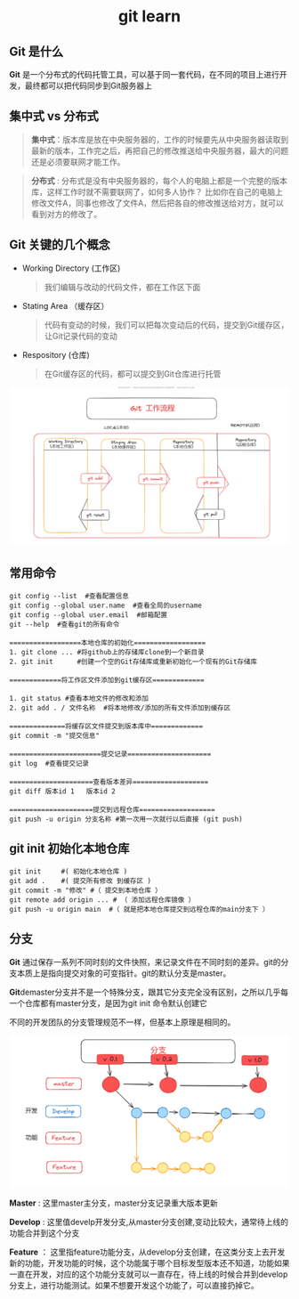 <h1 align="center">git learn</h1>

## Git 是什么
**Git** 是一个分布式的代码托管工具，可以基于同一套代码，在不同的项目上进行开发，最终都可以把代码同步到Git服务器上

## 集中式 vs 分布式

> **集中式**：版本库是放在中央服务器的，工作的时候要先从中央服务器读取到最新的版本，工作完之后，再把自己的修改推送给中央服务器，最大的问题还是必须要联网才能工作。

> **分布式** : 分布式是没有中央服务器的，每个人的电脑上都是一个完整的版本库，这样工作时就不需要联网了，如何多人协作？ 比如你在自己的电脑上修改文件A，同事也修改了文件A，然后把各自的修改推送给对方，就可以看到对方的修改了。


## Git 关键的几个概念

- Working Directory (工作区)
  > 我们编辑与改动的代码文件，都在工作区下面 
- Stating Area （缓存区）
  > 代码有变动的时候，我们可以把每次变动后的代码，提交到Git缓存区，让Git记录代码的变动
- Respository (仓库)
  > 在Git缓存区的代码，都可以提交到Git仓库进行托管

![Alt text](image-2.png)
## 常用命令

```shell
git config --list  #查看配置信息
git config --global user.name  #查看全局的username
git config --global user.email  #邮箱配置
git --help  #查看git的所有命令

==================本地仓库的初始化==================
1. git clone ... #将github上的存储库clone到一个新目录
2. git init      #创建一个空的Git存储库或重新初始化一个现有的Git存储库

=============将工作区文件添加到git缓存区=============

1. git status #查看本地文件的修改和添加
2. git add . / 文件名称  #将本地修改/添加的所有文件添加到缓存区

==============将缓存区文件提交到版本库中=============
git commit -m "提交信息"

=======================提交记录=====================
git log  #查看提交记录

=====================查看版本差异===================
git diff 版本id 1   版本id 2

=====================提交到远程仓库===================
git push -u origin 分支名称 #第一次用一次就行以后直接 (git push)

```

## git init 初始化本地仓库
```shell
git init     #( 初始化本地仓库 )
git add .    #( 提交所有修改 到缓存区 )
git commit -m "修改" #（ 提交到本地仓库 ）
git remote add origin ... # （ 添加远程仓库镜像 ）
git push -u origin main  #（ 就是把本地仓库提交到远程仓库的main分支下 ）
```

## 分支

**Git** 通过保存一系列不同时刻的文件快照，来记录文件在不同时刻的差异。git的分支本质上是指向提交对象的可变指针。git的默认分支是master。

**Git**demaster分支并不是一个特殊分支，跟其它分支完全没有区别，之所以几乎每一个仓库都有master分支，是因为git init 命令默认创建它

不同的开发团队的分支管理规范不一样，但基本上原理是相同的。

![Alt text](image-3.png)

**Master** : 这里master主分支，master分支记录重大版本更新

**Develop** : 这里值develp开发分支,从master分支创建,变动比较大，通常待上线的功能合并到这个分支

**Feature** ： 这里指feature功能分支，从develop分支创建，在这类分支上去开发新的功能，开发功能的时候，这个功能属于哪个目标发型版本还不知道，功能如果一直在开发，对应的这个功能分支就可以一直存在，待上线的时候合并到develop分支上，进行功能测试。如果不想要开发这个功能了，可以直接扔掉它。